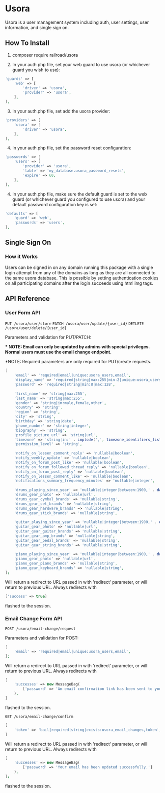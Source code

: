 # Usora

Usora is a user management system including auth, user settings, user information, and single sign on.

## How To Install

1. composer require railroad/usora

2. In your auth.php file, set your web guard to use usora (or whichever guard you wish to use):

```php
'guards' => [
    'web' => [
        'driver' => 'usora',
        'provider' => 'usora',
    ],
],
```

3. In your auth.php file, set add the usora provider:

```php
'providers' => [
    'usora' => [
        'driver' => 'usora',
    ],
],
```

4. In your auth.php file, set the password reset configuration:

```php
'passwords' => [
    'users' => [
        'provider' => 'usora',
        'table' => 'my_database.usora_password_resets',
        'expire' => 60,
    ],
],
``` 

4. In your auth.php file, make sure the default guard is set to the web guard (or whichever guard you configured to use usora) and your default password configuration key is set:

```php
'defaults' => [
    'guard' => 'web',
    'passwords' => 'users',
],
```


Single Sign On
-----------------------------------------

### How it Works

Users can be signed in on any domain running this package with a single login attempt from any of the domains as long as they are all connected to the same usora database. This is possible by setting authentication cookies on all participating domains after the login succeeds using html img tags.


API Reference
-----------------------------------------

### User Form API

`PUT /usora/user/store`
`PATCH /usora/user/update/{user_id}`
`DETLETE /usora/user/delete/{user_id}`

Parameters and validation for PUT/PATCH:

**\* NOTE: Email can only be updated by admins with special privileges. Normal users must use the email change endpoint.**

*NOTE: Required parameters are only required for PUT/create requests.

```php
[
    'email' => 'required|email|unique:usora_users,email',
    'display_name' => 'required|string|max:255|min:2|unique:usora_users,display_name',
    'password' => 'required|string|min:8|max:128',
    
    'first_name' => 'string|max:255',
    'last_name' => 'string|max:255',
    'gender' => 'string|in:male,female,other',
    'country' => 'string',
    'region' => 'string',
    'city' => 'string',
    'birthday' => 'string|date',
    'phone_number' => 'string|integer',
    'biography' => 'string',
    'profile_picture_url' => 'string|url',
    'timezone' => 'string|in:' . implode(',', timezone_identifiers_list()),
    'permission_level' => 'string',
    
    'notify_on_lesson_comment_reply' => 'nullable|boolean',
    'notify_weekly_update' => 'nullable|boolean',
    'notify_on_forum_post_like' => 'nullable|boolean',
    'notify_on_forum_followed_thread_reply' => 'nullable|boolean',
    'notify_on_forum_post_reply' => 'nullable|boolean',
    'notify_on_lesson_comment_like' => 'nullable|boolean',
    'notifications_summary_frequency_minutes' => 'nullable|integer',
    
    'drums_playing_since_year' => 'nullable|integer|between:1900,' . date('Y'),
    'drums_gear_photo' => 'nullable|url',
    'drums_gear_cymbal_brands' => 'nullable|string',
    'drums_gear_set_brands' => 'nullable|string',
    'drums_gear_hardware_brands' => 'nullable|string',
    'drums_gear_stick_brands' => 'nullable|string',
    
    'guitar_playing_since_year' => 'nullable|integer|between:1900,' . date('Y'),
    'guitar_gear_photo' => 'nullable|url',
    'guitar_gear_guitar_brands' => 'nullable|string',
    'guitar_gear_amp_brands' => 'nullable|string',
    'guitar_gear_pedal_brands' => 'nullable|string',
    'guitar_gear_string_brands' => 'nullable|string',
    
    'piano_playing_since_year' => 'nullable|integer|between:1900,' . date('Y'),
    'piano_gear_photo' => 'nullable|url',
    'piano_gear_piano_brands' => 'nullable|string',
    'piano_gear_keyboard_brands' => 'nullable|string',
];
```

Will return a redirect to URL passed in with 'redirect' parameter, or will return to previous URL. Always redirects with
```php
['success' => true]
```
flashed to the session.


### Email Change Form API

`POST /usora/email-change/request`

Parameters and validation for POST:

```php
[
    'email' => 'required|email|unique:usora_users,email',
];
```

Will return a redirect to URL passed in with 'redirect' parameter, or will return to previous URL. Always redirects with
```php
[
    'successes' => new MessageBag(
        ['password' => 'An email confirmation link has been sent to your new email address.']
    ),
]
```
flashed to the session.


`GET /usora/email-change/confirm`

```php
[
    'token' => 'bail|required|string|exists:usora_email_changes,token',
]
```

Will return a redirect to URL passed in with 'redirect' parameter, or will return to previous URL. Always redirects with
```php
[
    'successes' => new MessageBag(
        ['password' => 'Your email has been updated successfully.']
    ),
];
```
flashed to the session.